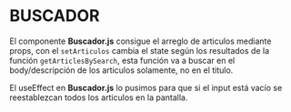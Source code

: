 

# BUSCADOR

El componente **Buscador.js** consigue el arreglo de articulos mediante props, con el `setArticulos` cambia el state según los resultados de la función `getArticlesBySearch`, esta función va a buscar en el body/descripción de los articulos solamente, no en el titulo.

El useEffect en **Buscador.js** lo pusimos para que si el input está vacío se reestablezcan todos los articulos en la pantalla.